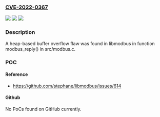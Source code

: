### [CVE-2022-0367](https://cve.mitre.org/cgi-bin/cvename.cgi?name=CVE-2022-0367)
![](https://img.shields.io/static/v1?label=Product&message=libmodbus&color=blue)
![](https://img.shields.io/static/v1?label=Version&message=n%2Fa&color=blue)
![](https://img.shields.io/static/v1?label=Vulnerability&message=CWE-119%20-%20Improper%20Restriction%20of%20Operations%20within%20the%20Bounds%20of%20a%20Memory%20Buffer.&color=brighgreen)

### Description

A heap-based buffer overflow flaw was found in libmodbus in function modbus_reply() in src/modbus.c.

### POC

#### Reference
- https://github.com/stephane/libmodbus/issues/614

#### Github
No PoCs found on GitHub currently.

